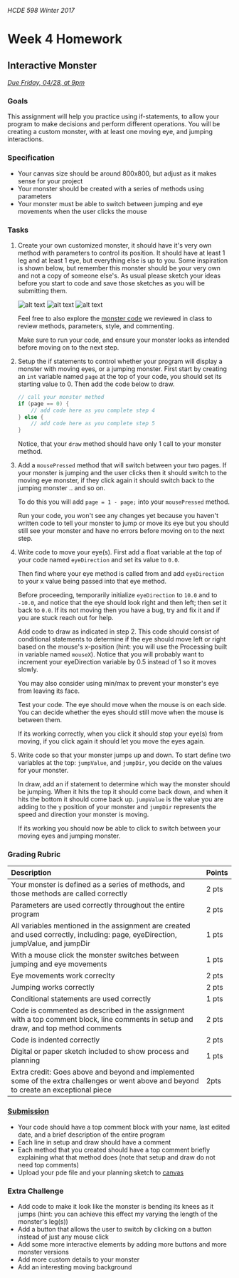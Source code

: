 _HCDE 598 Winter 2017_
# Week 4 Homework

## Interactive Monster
_[Due Friday, 04/28, at 9pm](https://canvas.uw.edu/courses/1158649/assignments/3672952)_

### Goals
This assignment will help you practice using if-statements, to allow your program to make decisions and perform different operations. You will be creating a custom monster, with at least one moving eye, and jumping interactions. 

### Specification
* Your canvas size should be around 800x800, but adjust as it makes sense for your project
* Your monster should be created with a series of methods using parameters
* Your monster must be able to switch between jumping and eye movements when the user clicks the mouse

### Tasks
1. Create your own customized monster, it should have it's very own method with parameters to control its position. It should have at least 1 leg and at least 1 eye, but everything else is up to you. Some inspiration is shown below, but remember this monster should be your very own and not a copy of someone else's. As usual please sketch your ideas before you start to code and save those sketches as you will be submitting them.

	![alt text][robot]
	![alt text][monster-1]
	![alt text][monster-2]

	Feel free to also explore the [monster code](../code/monster.pde) we reviewed in class to review methods, parameters, style, and commenting.

	Make sure to run your code, and ensure your monster looks as intended before moving on to the next step.

1. Setup the if statements to control whether your program will display a monster with moving eyes, or a jumping monster. First start by creating an `int` variable named `page` at the top of your code, you should set its starting value to 0. Then add the code below to draw.

	```java
	// call your monster method
	if (page == 0) {
		// add code here as you complete step 4
	} else {
		// add code here as you complete step 5
	}
	```

	Notice, that your `draw` method should have only 1 call to your monster method.

1. Add a `mousePressed` method that will switch between your two pages. If your monster is jumping and the user clicks then it should switch to the moving eye monster, if they click again it should switch back to the jumping monster .. and so on.

	To do this you will add `page = 1 - page;` into your `mousePressed` method.

	Run your code, you won't see any changes yet because you haven't written code to tell your monster to jump or move its eye but you should still see your monster and have no errors before moving on to the next step.

1. Write code to move your eye(s). First add a float variable at the top of your code named `eyeDirection` and set its value to `0.0`. 

	Then find where your eye method is called from and add `eyeDirection` to your x value being passed into that eye method.

	Before proceeding, temporarily initialize `eyeDirection` to `10.0` and to `-10.0`, and notice that the eye should look right and then left; then set it back to `0.0`. If its not moving then you have a bug, try and fix it and if you are stuck reach out for help.

	Add code to draw as indicated in step 2. This code should consist of conditional statements to determine if the eye should move left or right based on the mouse's x-position (hint: you will use the Processing built in variable named `mouseX`). Notice that you will probably want to increment your eyeDirection variable by 0.5 instead of 1 so it moves slowly.

	You may also consider using min/max to prevent your monster's eye from leaving its face.

	Test your code. The eye should move when the mouse is on each side. You can decide whether the eyes should still move when the mouse is between them.

	If its working correctly, when you click it should stop your eye(s) from moving, if you click again it should let you move the eyes again.

1. Write code so that your monster jumps up and down. To start define two variables at the top: `jumpValue`, and `jumpDir`, you decide on the values for your monster.

	In draw, add an if statement to determine which way the monster should be jumping. When it hits the top it should come back down, and when it hits the bottom it should come back up. `jumpValue` is the value you are adding to the `y` position of your monster and `jumpDir` represents the speed and direction your monster is moving.

	If its working you should now be able to click to switch between your moving eyes and jumping monster.

### Grading Rubric

| Description | Points |
| :--- | :--- |
| Your monster is defined as a series of methods, and those methods are called correctly | 2 pts |
| Parameters are used correctly throughout the entire program | 2 pts |
| All variables mentioned in the assignment are created and used correctly, including: page, eyeDirection, jumpValue, and jumpDir | 1 pts |
| With a mouse click the monster switches between jumping and eye movements | 1 pts |
| Eye movements work correclty | 2 pts |
| Jumping works correctly | 2 pts
| Conditional statements are used correctly | 1 pts |
| Code is commented as described in the assignment with a top comment block, line comments in setup and draw, and top method comments | 2 pts |
| Code is indented correctly | 2 pts |
| Digital or paper sketch included to show process and planning | 1 pts |
| Extra credit: Goes above and beyond and implemented some of the extra challenges or went above and beyond to create an exceptional piece | 2pts |

### [Submission](https://canvas.uw.edu/courses/1158649/assignments/3672952)
* Your code should have a top comment block with your name, last edited date, and a brief description of the entire program
* Each line in setup and draw should have a comment
* Each method that you created should have a top comment briefly explaining what that method does (note that setup and draw do not need top comments)
* Upload your pde file and your planning sketch to [canvas](https://canvas.uw.edu/courses/1158649/assignments/3672952)

### Extra Challenge
* Add code to make it look like the monster is bending its knees as it jumps (hint: you can achieve this effect my varying the length of the monster's leg(s))
* Add a button that allows the user to switch by clicking on a button instead of just any mouse click
* Add some more interactive elements by adding more buttons and more monster versions
* Add more custom details to your monster
* Add an interesting moving background

[robot]: https://github.com/susanev/uw-stars-cse/blob/master/exploring-cs/lessons/week4/homework/images/robot.png "Robot"

[monster-1]: https://github.com/susanev/uw-stars-cse/blob/master/exploring-cs/lessons/week4/homework/images/monster_1.png "Monster Example 1"

[monster-2]: https://github.com/susanev/uw-stars-cse/blob/master/exploring-cs/lessons/week4/homework/images/monster_2.png "Monster Example 2"
